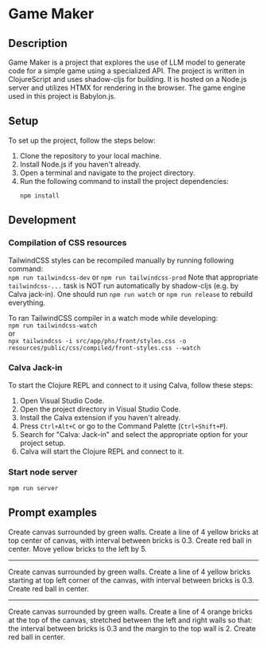 # Game Maker

## Description
Game Maker is a project that explores the use of LLM model to generate code for a simple game using a specialized API. The project is written in ClojureScript and uses shadow-cljs for building. It is hosted on a Node.js server and utilizes HTMX for rendering in the browser. The game engine used in this project is Babylon.js.

## Setup
To set up the project, follow the steps below:

1. Clone the repository to your local machine.
2. Install Node.js if you haven't already.
3. Open a terminal and navigate to the project directory.
4. Run the following command to install the project dependencies:
   ``` 
   npm install
   ```

## Development

### Compilation of CSS resources
 
TailwindCSS styles can be recompiled manually by running following command:  
`npm run tailwindcss-dev` or `npm run tailwindcss-prod`
Note that appropriate `tailwindcss-...` task is NOT run automatically by shadow-cljs (e.g. by Calva jack-in). 
One should run `npm run watch` or `npm run release` to rebuild everything.

To ran TailwindCSS compiler in a watch mode while developing:  
`npm run tailwindcss-watch`  
or  
`npx tailwindcss -i src/app/phs/front/styles.css -o resources/public/css/compiled/front-styles.css --watch`


### Calva Jack-in

To start the Clojure REPL and connect to it using Calva, follow these steps:

1. Open Visual Studio Code.
2. Open the project directory in Visual Studio Code.
3. Install the Calva extension if you haven't already.
4. Press `Ctrl+Alt+C` or go to the Command Palette (`Ctrl+Shift+P`).
5. Search for "Calva: Jack-in" and select the appropriate option for your project setup.
6. Calva will start the Clojure REPL and connect to it.

### Start node server

``` 
npm run server
```

## Prompt examples

Create canvas surrounded by green walls.
Create a line of 4 yellow bricks at top center of canvas, with interval between bricks is 0.3.
Create red ball in center.
Move yellow bricks to the left by 5.

---

Create canvas surrounded by green walls.
Create a line of 4 yellow bricks starting at top left corner of the canvas, with interval between bricks is 0.3.
Create red ball in center.

---

Create canvas surrounded by green walls.
Create a line of 4 orange bricks at the top of the canvas, stretched between the left and right walls so that:  the interval between bricks is 0.3 and the margin to the top wall is 2.
Create red ball in center.
